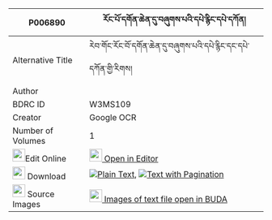 |P006890|རོང་པོ་དགོན་ཆེན་དུ་བཞུགས་པའི་དཔེ་རྙིང་དཔེ་དཀོན། 
| --- | --- 
|Alternative Title |རེབ་གོང་རོང་བོ་དགོན་ཆེན་དུ་བཞུགས་པའི་དཔེ་རྙིང་དང་དཔེ་དཀོན་གྱི་རིགས།
|Author | 
|BDRC ID | W3MS109
|Creator | Google OCR
|Number of Volumes| 1
|<img width="25" src="https://img.icons8.com/color/25/000000/edit-property.png">Edit Online| [<img width="25" src="https://avatars.githubusercontent.com/u/45091458?s=200&v=4"> Open in Editor](http://editor.openpecha.org/P006890)
|<img width="25" src="https://img.icons8.com/fluent/48/000000/download-2.png"/>  Download | [![](https://img.icons8.com/color/20/000000/txt.png)Plain Text](https://github.com/Openpecha/P006890/releases/download/v1/rongpo_gon_chen_du_shyukpa_i_p_plain_P006890.zip), [![](https://img.icons8.com/color/20/000000/txt.png)Text with Pagination](https://github.com/Openpecha/P006890/releases/download/v1/rongpo_gon_chen_du_shyukpa_i_p_pages_P006890.zip)
|<img width="25" src="https://img.icons8.com/plasticine/100/000000/pictures-folder.png"/>  Source Images | [<img width="25" src="https://library.bdrc.io/icons/BUDA-small.svg"> Images of text file open in BUDA](https://library.bdrc.io/show/bdr:W3MS109)